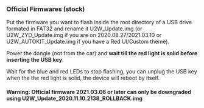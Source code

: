 ### Official Firmwares (stock)

Put the firmware you want to flash inside the root directory of a USB drive formated in FAT32 and rename it U2W_Update.img (or U2W_ZYD_Update.img if you are on 2020.08.27/2021.03.10 or U2W_AUTOKIT_Update.img if you have a Red UI/Custom theme).

Power the dongle (not from the car) and **wait till the red light is solid before inserting the USB key**.

Wait for the blue and red LEDs to stop flashing, you can unplug the USB key when the the red light is solid, the device will reboot by itself.

#### Warning: Official firmware 2021.03.06 or later can only be downgraded using U2W_Update_2020.11.10.2138_ROLLBACK.img